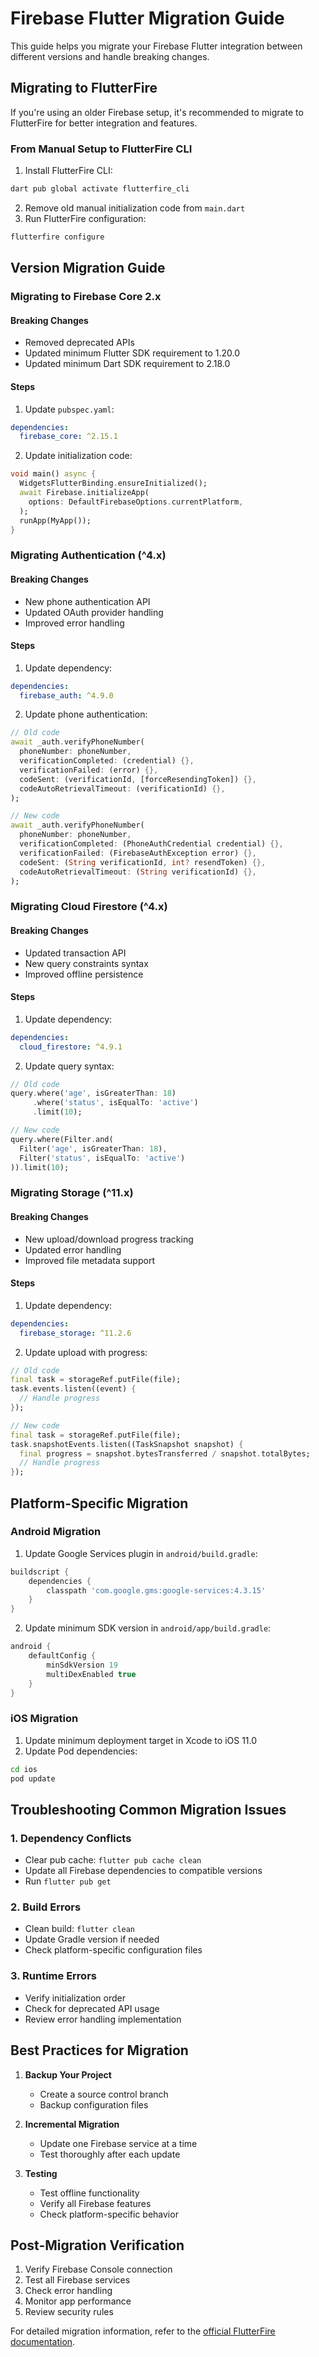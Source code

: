# Firebase Flutter Migration Guide

This guide helps you migrate your Firebase Flutter integration between different versions and handle breaking changes.

## Migrating to FlutterFire

If you're using an older Firebase setup, it's recommended to migrate to FlutterFire for better integration and features.

### From Manual Setup to FlutterFire CLI

1. Install FlutterFire CLI:
```bash
dart pub global activate flutterfire_cli
```

2. Remove old manual initialization code from `main.dart`
3. Run FlutterFire configuration:
```bash
flutterfire configure
```

## Version Migration Guide

### Migrating to Firebase Core 2.x

#### Breaking Changes
- Removed deprecated APIs
- Updated minimum Flutter SDK requirement to 1.20.0
- Updated minimum Dart SDK requirement to 2.18.0

#### Steps
1. Update `pubspec.yaml`:
```yaml
dependencies:
  firebase_core: ^2.15.1
```

2. Update initialization code:
```dart
void main() async {
  WidgetsFlutterBinding.ensureInitialized();
  await Firebase.initializeApp(
    options: DefaultFirebaseOptions.currentPlatform,
  );
  runApp(MyApp());
}
```

### Migrating Authentication (^4.x)

#### Breaking Changes
- New phone authentication API
- Updated OAuth provider handling
- Improved error handling

#### Steps
1. Update dependency:
```yaml
dependencies:
  firebase_auth: ^4.9.0
```

2. Update phone authentication:
```dart
// Old code
await _auth.verifyPhoneNumber(
  phoneNumber: phoneNumber,
  verificationCompleted: (credential) {},
  verificationFailed: (error) {},
  codeSent: (verificationId, [forceResendingToken]) {},
  codeAutoRetrievalTimeout: (verificationId) {},
);

// New code
await _auth.verifyPhoneNumber(
  phoneNumber: phoneNumber,
  verificationCompleted: (PhoneAuthCredential credential) {},
  verificationFailed: (FirebaseAuthException error) {},
  codeSent: (String verificationId, int? resendToken) {},
  codeAutoRetrievalTimeout: (String verificationId) {},
);
```

### Migrating Cloud Firestore (^4.x)

#### Breaking Changes
- Updated transaction API
- New query constraints syntax
- Improved offline persistence

#### Steps
1. Update dependency:
```yaml
dependencies:
  cloud_firestore: ^4.9.1
```

2. Update query syntax:
```dart
// Old code
query.where('age', isGreaterThan: 18)
     .where('status', isEqualTo: 'active')
     .limit(10);

// New code
query.where(Filter.and(
  Filter('age', isGreaterThan: 18),
  Filter('status', isEqualTo: 'active')
)).limit(10);
```

### Migrating Storage (^11.x)

#### Breaking Changes
- New upload/download progress tracking
- Updated error handling
- Improved file metadata support

#### Steps
1. Update dependency:
```yaml
dependencies:
  firebase_storage: ^11.2.6
```

2. Update upload with progress:
```dart
// Old code
final task = storageRef.putFile(file);
task.events.listen((event) {
  // Handle progress
});

// New code
final task = storageRef.putFile(file);
task.snapshotEvents.listen((TaskSnapshot snapshot) {
  final progress = snapshot.bytesTransferred / snapshot.totalBytes;
  // Handle progress
});
```

## Platform-Specific Migration

### Android Migration

1. Update Google Services plugin in `android/build.gradle`:
```gradle
buildscript {
    dependencies {
        classpath 'com.google.gms:google-services:4.3.15'
    }
}
```

2. Update minimum SDK version in `android/app/build.gradle`:
```gradle
android {
    defaultConfig {
        minSdkVersion 19
        multiDexEnabled true
    }
}
```

### iOS Migration

1. Update minimum deployment target in Xcode to iOS 11.0
2. Update Pod dependencies:
```bash
cd ios
pod update
```

## Troubleshooting Common Migration Issues

### 1. Dependency Conflicts
- Clear pub cache: `flutter pub cache clean`
- Update all Firebase dependencies to compatible versions
- Run `flutter pub get`

### 2. Build Errors
- Clean build: `flutter clean`
- Update Gradle version if needed
- Check platform-specific configuration files

### 3. Runtime Errors
- Verify initialization order
- Check for deprecated API usage
- Review error handling implementation

## Best Practices for Migration

1. **Backup Your Project**
   - Create a source control branch
   - Backup configuration files

2. **Incremental Migration**
   - Update one Firebase service at a time
   - Test thoroughly after each update

3. **Testing**
   - Test offline functionality
   - Verify all Firebase features
   - Check platform-specific behavior

## Post-Migration Verification

1. Verify Firebase Console connection
2. Test all Firebase services
3. Check error handling
4. Monitor app performance
5. Review security rules

For detailed migration information, refer to the [official FlutterFire documentation](https://firebase.flutter.dev/docs/migration-guide).